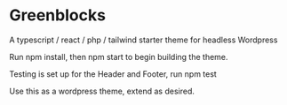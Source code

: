 # Greenblocks
A typescript / react / php / tailwind starter theme for headless Wordpress


Run npm install, then npm start to begin building the theme. 

Testing is set up for the Header and Footer, run npm test 

Use this as a wordpress theme, extend as desired.